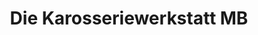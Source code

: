 ---
title: "Die Karosseriewerkstatt MB"
url: /nieder-wiesen/die-karosseriewerkstatt-mb/
shop: Autowerkstatt
---